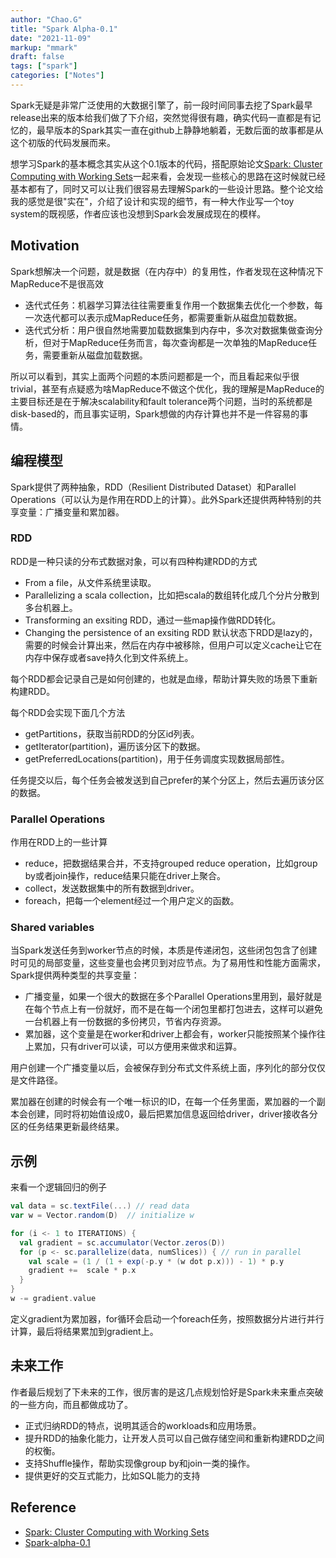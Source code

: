 ```yaml
---
author: "Chao.G"
title: "Spark Alpha-0.1"
date: "2021-11-09"
markup: "mmark"
draft: false
tags: ["spark"]
categories: ["Notes"]
---
```


Spark无疑是非常广泛使用的大数据引擎了，前一段时间同事去挖了Spark最早release出来的版本给我们做了下介绍，突然觉得很有趣，确实代码一直都是有记忆的，最早版本的Spark其实一直在github上静静地躺着，无数后面的故事都是从这个初版的代码发展而来。

想学习Spark的基本概念其实从这个0.1版本的代码，搭配原始论文[Spark: Cluster Computing with Working Sets](https://www.usenix.org/legacy/event/hotcloud10/tech/full_papers/Zaharia.pdf)一起来看，会发现一些核心的思路在这时候就已经基本都有了，同时又可以让我们很容易去理解Spark的一些设计思路。整个论文给我的感觉是很"实在"，介绍了设计和实现的细节，有一种大作业写一个toy system的既视感，作者应该也没想到Spark会发展成现在的模样。

## Motivation

Spark想解决一个问题，就是数据（在内存中）的复用性，作者发现在这种情况下MapReduce不是很高效

- 迭代式任务：机器学习算法往往需要重复作用一个数据集去优化一个参数，每一次迭代都可以表示成MapReduce任务，都需要重新从磁盘加载数据。
- 迭代式分析：用户很自然地需要加载数据集到内存中，多次对数据集做查询分析，但对于MapReduce任务而言，每次查询都是一次单独的MapReduce任务，需要重新从磁盘加载数据。

所以可以看到，其实上面两个问题的本质问题都是一个，而且看起来似乎很trivial，甚至有点疑惑为啥MapReduce不做这个优化，我的理解是MapReduce的主要目标还是在于解决scalability和fault tolerance两个问题，当时的系统都是disk-based的，而且事实证明，Spark想做的内存计算也并不是一件容易的事情。

## 编程模型

Spark提供了两种抽象，RDD（Resilient Distributed Dataset）和Parallel Operations（可以认为是作用在RDD上的计算）。此外Spark还提供两种特别的共享变量：广播变量和累加器。

### RDD

RDD是一种只读的分布式数据对象，可以有四种构建RDD的方式

- From a file，从文件系统里读取。
- Parallelizing a scala collection，比如把scala的数组转化成几个分片分散到多台机器上。
- Transforming an exsiting RDD，通过一些map操作做RDD转化。
- Changing the persistence of an exsiting RDD 默认状态下RDD是lazy的，需要的时候会计算出来，然后在内存中被移除，但用户可以定义cache让它在内存中保存或者save持久化到文件系统上。

每个RDD都会记录自己是如何创建的，也就是血缘，帮助计算失败的场景下重新构建RDD。

每个RDD会实现下面几个方法

- getPartitions，获取当前RDD的分区id列表。
- getIterator(partition)，遍历该分区下的数据。
- getPreferredLocations(partition)，用于任务调度实现数据局部性。

任务提交以后，每个任务会被发送到自己prefer的某个分区上，然后去遍历该分区的数据。	

### Parallel Operations

作用在RDD上的一些计算

- reduce，把数据结果合并，不支持grouped reduce operation，比如group by或者join操作，reduce结果只能在driver上聚合。
- collect，发送数据集中的所有数据到driver。
- foreach，把每一个element经过一个用户定义的函数。

### Shared variables

当Spark发送任务到worker节点的时候，本质是传递闭包，这些闭包包含了创建时可见的局部变量，这些变量也会拷贝到对应节点。为了易用性和性能方面需求，Spark提供两种类型的共享变量：

- 广播变量，如果一个很大的数据在多个Parallel Operations里用到，最好就是在每个节点上有一份就好，而不是在每一个闭包里都打包进去，这样可以避免一台机器上有一份数据的多份拷贝，节省内存资源。
- 累加器，这个变量是在worker和driver上都会有，worker只能按照某个操作往上累加，只有driver可以读，可以方便用来做求和运算。

用户创建一个广播变量以后，会被保存到分布式文件系统上面，序列化的部分仅仅是文件路径。

累加器在创建的时候会有一个唯一标识的ID，在每一个任务里面，累加器的一个副本会创建，同时将初始值设成0，最后把累加信息返回给driver，driver接收各分区的任务结果更新最终结果。

## 示例

来看一个逻辑回归的例子

```scala
val data = sc.textFile(...) // read data
var w = Vector.random(D)  // initialize w

for (i <- 1 to ITERATIONS) {
  val gradient = sc.accumulator(Vector.zeros(D))
  for (p <- sc.parallelize(data, numSlices)) { // run in parallel
    val scale = (1 / (1 + exp(-p.y * (w dot p.x))) - 1) * p.y
    gradient +=  scale * p.x
  }
}
w -= gradient.value
```

定义gradient为累加器，for循环会启动一个foreach任务，按照数据分片进行并行计算，最后将结果累加到gradient上。

## 未来工作

作者最后规划了下未来的工作，很厉害的是这几点规划恰好是Spark未来重点突破的一些方向，而且都做成功了。

- 正式归纳RDD的特点，说明其适合的workloads和应用场景。
- 提升RDD的抽象化能力，让开发人员可以自己做存储空间和重新构建RDD之间的权衡。
- 支持Shuffle操作，帮助实现像group by和join一类的操作。
- 提供更好的交互式能力，比如SQL能力的支持

## Reference

- [Spark: Cluster Computing with Working Sets](https://www.usenix.org/legacy/event/hotcloud10/tech/full_papers/Zaharia.pdf)
- [Spark-alpha-0.1](https://github.com/apache/spark/tree/alpha-0.1)
